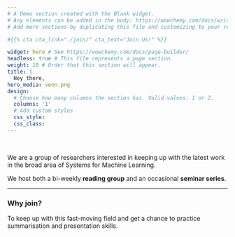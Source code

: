 ```yaml
---
# A Demo section created with the Blank widget.
# Any elements can be added in the body: https://wowchemy.com/docs/writing-markdown-latex/
# Add more sections by duplicating this file and customizing to your requirements.

#{{% cta cta_link="./join/" cta_text="Join Us!" %}}

widget: hero # See https://wowchemy.com/docs/page-builder/
headless: true # This file represents a page section.
weight: 10 # Order that this section will appear.
title: |
  Hey there,
hero_media: venn.png
design:
  # Choose how many columns the section has. Valid values: 1 or 2.
  columns: '1'
  # Add custom styles
  css_style:
  css_class:
---
```


<br>
 
We are a group of researchers interested in keeping up with the latest work in the broad area of Systems for Machine Learning.

We host both a bi-weekly **reading group** and an occasional **seminar series**.

--- 

### Why join?

To keep up with this fast-moving field and get a chance to practice summarisation and presentation skills.

